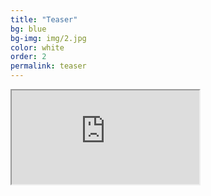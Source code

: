 ```yaml
---
title: "Teaser"
bg: blue
bg-img: img/2.jpg
color: white
order: 2
permalink: teaser
---
```

<div class="icontain">
<iframe src="https://www.youtube.com/embed/P8jc63Fcbvc" allowfullscreen></iframe>
</div>
